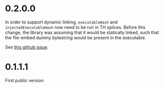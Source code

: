0.2.0.0
=======

In order to support dynamic linking, `executableHash` and
`injectedExecutableHash` now need to be run in TH splices.  Before
this change, the library was assuming that it would be statically
linked, such that the file-embed dummy bytestring would be present in
the executable.

See [this github issue](https://github.com/fpco/executable-hash/issues/1).

0.1.1.1
=======

First public version
